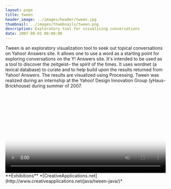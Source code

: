 ```yaml
---
layout: page
title: tween
header_image: ../images/header/tween.jpg
thumbnail: ../images/thumbnails/tween.png
description: Exploratory tool for visualising conversations
date: 2007-08-01 00:00:00
---
```


Tween is an exploratory visualization tool to seek out topical conversations on Yahoo! Answers site. It allows one to use a word as a starting point for exploring conversations on the Y! Answers site. It's intended to be used as a tool to discover the zeitgeist– the spirit of the times. It uses wordnet (a lexical database) to curate and to help build upon the results returned from Yahoo! Answers. The results are visualized using Processing. Tween was realized during an internship at the Yahoo! Design Innovation Group (yHaus-Brickhouse) during summer of 2007.

<video width="100%" controls poster="https://dl.dropboxusercontent.com/u/2093993/site/tween/tweenvidposter.png">
<source src="https://dl.dropboxusercontent.com/u/2093993/site/tween/TWEEN-edit.ogg" type="video/ogg">
<source src="https://dl.dropboxusercontent.com/u/2093993/site/timescape/TWEEN-edit.mov" type="video/mp4">
</video>
<br>
**Exhibitions**  
*[CreativeApplications.net](http://www.creativeapplications.net/java/tween-java/)*